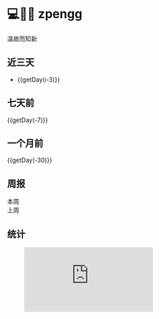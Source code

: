 # 💻🔨😡 zpengg
温故而知新

<div id="main">
<h2>近三天</h2>
<ul>
  <li v-for="i in [3,2,1]">
    <div>
       <a :href = "'#/dailyLog/'+getDay(i-3)">{{getDay(i-3)}}</a>
    </div>
  </li>
  </ul>
<h2>七天前</h2>
       <a :href = "'#/dailyLog/'+getDay(-7)">{{getDay(-7)}}</a>
<h2>一个月前</h2>
       <a :href = "'#/dailyLog/'+getDay(-30)">{{getDay(-30)}}</a>
       
<h2>周报</h2>
    <a :href = "'#/weeklyLog/'+getYearWeek(getDay(0))">本周</a>
    <br/>
    <a :href = "'#/weeklyLog/'+getYearWeek(getDay(-7))">上周</a>

<h2>统计</h2>
<div>
    <figure><embed src="https://wakatime.com/share/@4c63d2f9-59cd-4435-8077-f0932505d115/002cd766-d8ab-44e8-a345-60546b4c5662.svg"></embed></figure>
</div>
</div>


<script>
  new Vue({
    el: '#main',
    data: {
         msg: 'Vue',
         days: []
          },
    methods:{
        add: function(){
            //在methods内部访问data中的数据：this.属性名
            console.log(this.msg);  // 'todo'
            return this;
        },
        getDay: function (day){
            var today = new Date();
            var targetday_milliseconds=today.getTime() + 1000*60*60*24*day;
            today.setTime(targetday_milliseconds); //注意，这行是关键代码
            var tYear = today.getFullYear();
            var tMonth = today.getMonth();
            var tDate = today.getDate();
            tMonth = this.doHandleMonth(tMonth + 1);
            tDate = this.doHandleMonth(tDate);
            return tYear+"-"+tMonth+"-"+tDate;
        },
        doHandleMonth:function(month){
            var m = month;
            if(month.toString().length == 1){
            m = "0" + month;
            }
            return m;
        },
       getYearWeek: function (dateString){
            var da =dateString;//日期格式2015-12-30
            //当前日期
            var date1 = new Date(da.substring(0,4), parseInt(da.substring(5,7)) - 1, da.substring(8,10));
            //1月1号
            var date2 = new Date(da.substring(0,4), 0, 1);
            //获取1月1号星期（以周一为第一天，0周一~6周日）
            var dateWeekNum=date2.getDay()-1;
            if(dateWeekNum<0){dateWeekNum=6;}
            if(dateWeekNum<4){
                //前移日期
                date2.setDate(date2.getDate()-dateWeekNum);
            }else{
                //后移日期
                date2.setDate(date2.getDate()+7-dateWeekNum);
            }
            var d = Math.round((date1.valueOf() - date2.valueOf()) / 86400000);
            if(d<0){
                var date3 = (date1.getFullYear()-1)+"-12-31";
                return getYearWeek(date3);
            }else{
                //得到年数周数
                var year=date1.getFullYear();
                var week=Math.ceil((d+1 )/ 7);
                return year+"-W"+week;
            }
        }
    },
    created: function(){
        console.log('created')
        this.add('hjahha')
    }
  })
</script>

